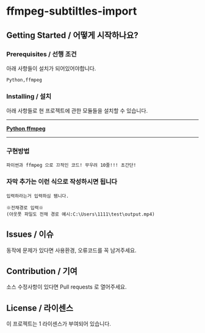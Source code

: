 # ffmpeg-subtiltles-import

## Getting Started / 어떻게 시작하나요?

### Prerequisites / 선행 조건

아래 사항들이 설치가 되어있어야합니다.

```
Python,ffmpeg
```

### Installing / 설치
아래 사항들로 현 프로젝트에 관한 모듈들을 설치할 수 있습니다.

---

[**Python**](https://www.python.org/downloads),[**ffmpeg**](https://ffmpeg.org/)

---

### 구현방법

```
파이썬과 ffmpeg 으로 끄적인 코드! 무우려 10줄!!! 초간단!
```

### 자막 추가는 이런 식으로 작성하시면 됩니다

```
입력하라는거 입력하심 됌니다.

※전채경로 입력※
(아웃풋 파일도 전채 경로 예시:C:\Users\1111\test\output.mp4)
```

## Issues / 이슈

동작에 문제가 있다면 사용환경, 오류코드를 꼭 남겨주세요.

## Contribution / 기여

소스 수정사항이 있다면 Pull requests 로 열어주세요.

## License / 라이센스

이 프로젝트는 1 라이센스가 부여되어 있습니다.
